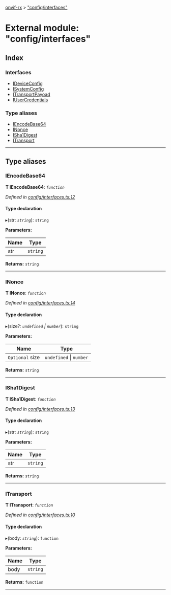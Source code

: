 [onvif-rx](../README.md) > ["config/interfaces"](../modules/_config_interfaces_.md)

# External module: "config/interfaces"

## Index

### Interfaces

* [IDeviceConfig](../interfaces/_config_interfaces_.ideviceconfig.md)
* [ISystemConfig](../interfaces/_config_interfaces_.isystemconfig.md)
* [ITransportPayoad](../interfaces/_config_interfaces_.itransportpayoad.md)
* [IUserCredentials](../interfaces/_config_interfaces_.iusercredentials.md)

### Type aliases

* [IEncodeBase64](_config_interfaces_.md#iencodebase64)
* [INonce](_config_interfaces_.md#inonce)
* [ISha1Digest](_config_interfaces_.md#isha1digest)
* [ITransport](_config_interfaces_.md#itransport)

---

## Type aliases

<a id="iencodebase64"></a>

###  IEncodeBase64

**Ƭ IEncodeBase64**: *`function`*

*Defined in [config/interfaces.ts:12](https://github.com/patrickmichalina/onvif-rx/blob/f117e44/src/config/interfaces.ts#L12)*

#### Type declaration
▸(str: *`string`*): `string`

**Parameters:**

| Name | Type |
| ------ | ------ |
| str | `string` |

**Returns:** `string`

___
<a id="inonce"></a>

###  INonce

**Ƭ INonce**: *`function`*

*Defined in [config/interfaces.ts:14](https://github.com/patrickmichalina/onvif-rx/blob/f117e44/src/config/interfaces.ts#L14)*

#### Type declaration
▸(size?: *`undefined` \| `number`*): `string`

**Parameters:**

| Name | Type |
| ------ | ------ |
| `Optional` size | `undefined` \| `number` |

**Returns:** `string`

___
<a id="isha1digest"></a>

###  ISha1Digest

**Ƭ ISha1Digest**: *`function`*

*Defined in [config/interfaces.ts:13](https://github.com/patrickmichalina/onvif-rx/blob/f117e44/src/config/interfaces.ts#L13)*

#### Type declaration
▸(str: *`string`*): `string`

**Parameters:**

| Name | Type |
| ------ | ------ |
| str | `string` |

**Returns:** `string`

___
<a id="itransport"></a>

###  ITransport

**Ƭ ITransport**: *`function`*

*Defined in [config/interfaces.ts:10](https://github.com/patrickmichalina/onvif-rx/blob/f117e44/src/config/interfaces.ts#L10)*

#### Type declaration
▸(body: *`string`*): `function`

**Parameters:**

| Name | Type |
| ------ | ------ |
| body | `string` |

**Returns:** `function`

___

